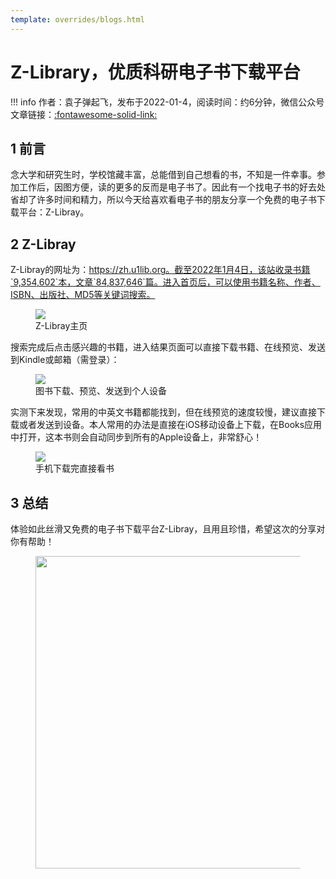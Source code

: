 ```yaml
---
template: overrides/blogs.html
---
```


# Z-Library，优质科研电子书下载平台

!!! info
    作者：袁子弹起飞，发布于2022-01-4，阅读时间：约6分钟，微信公众号文章链接：[:fontawesome-solid-link:]()

## 1 前言

念大学和研究生时，学校馆藏丰富，总能借到自己想看的书，不知是一件幸事。参加工作后，因图方便，读的更多的反而是电子书了。因此有一个找电子书的好去处省却了许多时间和精力，所以今天给喜欢看电子书的朋友分享一个免费的电子书下载平台：Z-Libray。

## 2 Z-Libray

Z-Libray的网址为：https://zh.u1lib.org。截至2022年1月4日，该站收录书籍`9,354,602`本，文章`84,837,646`篇。进入首页后，可以使用书籍名称、作者、ISBN、出版社、MD5等关键词搜索。

<figure>
  <img src="https://cdn.jsdelivr.net/gh/BulletTech2021/Pics/img/1_V/Z-Library首页.png"  />
  <figcaption>Z-Libray主页</figcaption>
</figure>

搜索完成后点击感兴趣的书籍，进入结果页面可以直接下载书籍、在线预览、发送到Kindle或邮箱（需登录）：

<figure>
  <img src="https://cdn.jsdelivr.net/gh/BulletTech2021/Pics/img/1_V/图书下载.png"  />
  <figcaption>图书下载、预览、发送到个人设备</figcaption>
</figure>

实测下来发现，常用的中英文书籍都能找到，但在线预览的速度较慢，建议直接下载或者发送到设备。本人常用的办法是直接在iOS移动设备上下载，在Books应用中打开，这本书则会自动同步到所有的Apple设备上，非常舒心！

<figure>
  <img src="https://cdn.jsdelivr.net/gh/BulletTech2021/Pics/img/1_V/阅读书籍.gif"  />
  <figcaption>手机下载完直接看书</figcaption>
</figure>


## 3 总结

体验如此丝滑又免费的电子书下载平台Z-Libray，且用且珍惜，希望这次的分享对你有帮助！

<figure>
  <img src="https://cdn.jsdelivr.net/gh/BulletTech2021/Pics/2021-6-14/1623639526512-1080P%20(Full%20HD)%20-%20Tail%20Pic.png" width="500" />
</figure>
